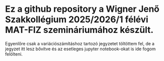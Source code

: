 # Ez a github repository a Wigner Jenő Szakkollégium 2025/2026/1 félévi MAT-FIZ szemináriumához készült.

Egyenlőre csak a variációszámításhoz tartozó jegyzetet töltöttem fel, de a jegyzet itt lesz bővítve és az esetleges jupyter notebook-okat is ide fogom felölteni.
